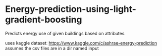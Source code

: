# Energy-prediction-using-light-gradient-boosting
Predicts energy use of given buildings based on attributes

uses kaggle dataset: https://www.kaggle.com/c/ashrae-energy-prediction
assumes the csv files are in a dir named input
